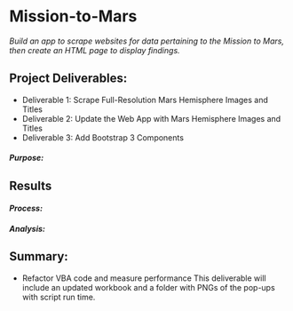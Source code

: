 # **Mission-to-Mars**
*Build an app to scrape websites for data pertaining to the Mission to Mars, then create an HTML page to display findings.*


## Project Deliverables:
- Deliverable 1: Scrape Full-Resolution Mars Hemisphere Images and Titles
- Deliverable 2: Update the Web App with Mars Hemisphere Images and Titles
- Deliverable 3: Add Bootstrap 3 Components

#### *Purpose:*


 

## Results 

#### *Process:*



#### *Analysis:*



## Summary:


- Refactor VBA code and measure performance
This deliverable will include an updated workbook and a folder with PNGs of the pop-ups with script run time.
